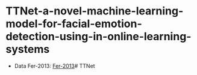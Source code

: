 # TTNet-a-novel-machine-learning-model-for-facial-emotion-detection-using-in-online-learning-systems


 - Data Fer-2013: [Fer-2013](https://www.kaggle.com/datasets/msambare/fer2013)# TTNet
